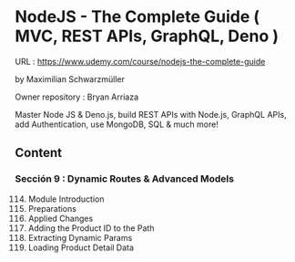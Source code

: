 # NodeJS - The Complete Guide ( MVC, REST APIs, GraphQL, Deno )

URL : https://www.udemy.com/course/nodejs-the-complete-guide

by Maximilian Schwarzmüller

Owner repository : Bryan Arriaza

Master Node JS & Deno.js, build REST APIs with Node.js, GraphQL APIs, add Authentication, use MongoDB, SQL & much more!

## Content

### Sección 9 : Dynamic Routes & Advanced Models

114. Module Introduction
115. Preparations
116. Applied Changes
117. Adding the Product ID to the Path
118. Extracting Dynamic Params
119. Loading Product Detail Data
